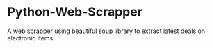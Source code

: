 # Python-Web-Scrapper
A web scrapper using beautiful soup library to extract latest deals on electronic items.
